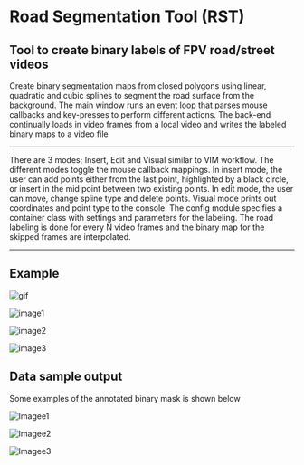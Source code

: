# Road Segmentation Tool (RST)

## Tool to create binary labels of FPV road/street videos

Create binary segmentation maps from closed polygons using linear, quadratic and cubic splines to segment the road surface from the background. The main window runs an event loop that parses mouse callbacks and key-presses to perform different actions. The back-end continually loads in video frames from a local video and writes the labeled binary maps to a video file

---

There are 3 modes; Insert, Edit and Visual similar to VIM workflow. The different modes toggle the mouse callback mappings. In insert mode, the user can add points either from the last point, highlighted by a black circle, or insert in the mid point between two existing points. In edit mode, the user can move, change spline type and delete points. Visual mode prints out coordinates and point type to the console. The config module specifies a container class with settings and parameters for the labeling. The road labeling is done for every N video frames and the binary map for the skipped frames are interpolated.

---

## **Example**

![gif](https://i.imgur.com/YTKJCPz.gif)

![image1](https://i.imgur.com/buGHTAG.png)

![image2](https://i.imgur.com/MSgpsXX.png)

![image3](https://i.imgur.com/ALxZfjm.png)

## **Data sample output**

Some examples of the annotated binary mask is shown below

![Imagee1](https://github.com/user-attachments/assets/3de4e8bf-15ab-492d-8a5b-d52e0d2c979e)

![Imagee2](https://github.com/user-attachments/assets/907afe8a-ee7d-4cb1-a819-4d669ce762ab)

![Imagee3](https://github.com/user-attachments/assets/9514811c-d3da-490f-aca4-8676f841b29a)
